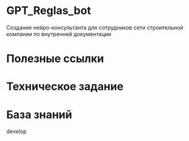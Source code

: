 # GPT_Reglas_bot
Создание нейро-консультанта для сотрудников сети строительной компании по внутренней документации

# Полезные ссылки

# Техническое задание

# База знаний
develop